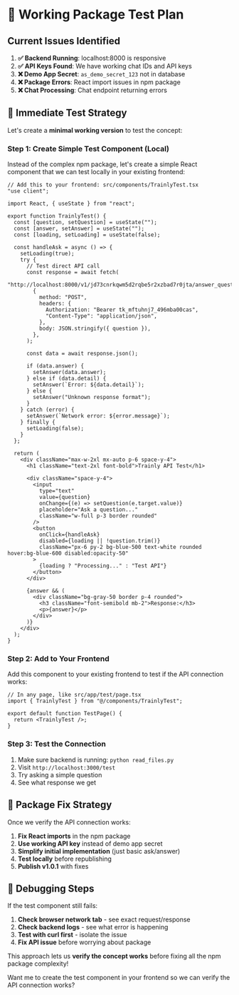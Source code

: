 # 🧪 Working Package Test Plan

## Current Issues Identified

1. **✅ Backend Running**: localhost:8000 is responsive
2. **✅ API Keys Found**: We have working chat IDs and API keys
3. **❌ Demo App Secret**: `as_demo_secret_123` not in database
4. **❌ Package Errors**: React import issues in npm package
5. **❌ Chat Processing**: Chat endpoint returning errors

## 🎯 Immediate Test Strategy

Let's create a **minimal working version** to test the concept:

### Step 1: Create Simple Test Component (Local)

Instead of the complex npm package, let's create a simple React component that we can test locally in your existing frontend:

```tsx
// Add this to your frontend: src/components/TrainlyTest.tsx
"use client";

import React, { useState } from "react";

export function TrainlyTest() {
  const [question, setQuestion] = useState("");
  const [answer, setAnswer] = useState("");
  const [loading, setLoading] = useState(false);

  const handleAsk = async () => {
    setLoading(true);
    try {
      // Test direct API call
      const response = await fetch(
        "http://localhost:8000/v1/jd73cnrkqwm5d2rqbe5r2xzbad7r0jta/answer_question",
        {
          method: "POST",
          headers: {
            Authorization: "Bearer tk_mftuhnj7_496mba00cas",
            "Content-Type": "application/json",
          },
          body: JSON.stringify({ question }),
        },
      );

      const data = await response.json();

      if (data.answer) {
        setAnswer(data.answer);
      } else if (data.detail) {
        setAnswer(`Error: ${data.detail}`);
      } else {
        setAnswer("Unknown response format");
      }
    } catch (error) {
      setAnswer(`Network error: ${error.message}`);
    } finally {
      setLoading(false);
    }
  };

  return (
    <div className="max-w-2xl mx-auto p-6 space-y-4">
      <h1 className="text-2xl font-bold">Trainly API Test</h1>

      <div className="space-y-4">
        <input
          type="text"
          value={question}
          onChange={(e) => setQuestion(e.target.value)}
          placeholder="Ask a question..."
          className="w-full p-3 border rounded"
        />
        <button
          onClick={handleAsk}
          disabled={loading || !question.trim()}
          className="px-6 py-2 bg-blue-500 text-white rounded hover:bg-blue-600 disabled:opacity-50"
        >
          {loading ? "Processing..." : "Test API"}
        </button>
      </div>

      {answer && (
        <div className="bg-gray-50 border p-4 rounded">
          <h3 className="font-semibold mb-2">Response:</h3>
          <p>{answer}</p>
        </div>
      )}
    </div>
  );
}
```

### Step 2: Add to Your Frontend

Add this component to your existing frontend to test if the API connection works:

```tsx
// In any page, like src/app/test/page.tsx
import { TrainlyTest } from "@/components/TrainlyTest";

export default function TestPage() {
  return <TrainlyTest />;
}
```

### Step 3: Test the Connection

1. Make sure backend is running: `python read_files.py`
2. Visit `http://localhost:3000/test`
3. Try asking a simple question
4. See what response we get

## 🔧 Package Fix Strategy

Once we verify the API connection works:

1. **Fix React imports** in the npm package
2. **Use working API key** instead of demo app secret
3. **Simplify initial implementation** (just basic ask/answer)
4. **Test locally** before republishing
5. **Publish v1.0.1** with fixes

## 🎯 Debugging Steps

If the test component still fails:

1. **Check browser network tab** - see exact request/response
2. **Check backend logs** - see what error is happening
3. **Test with curl first** - isolate the issue
4. **Fix API issue** before worrying about package

This approach lets us **verify the concept works** before fixing all the npm package complexity!

Want me to create the test component in your frontend so we can verify the API connection works?
